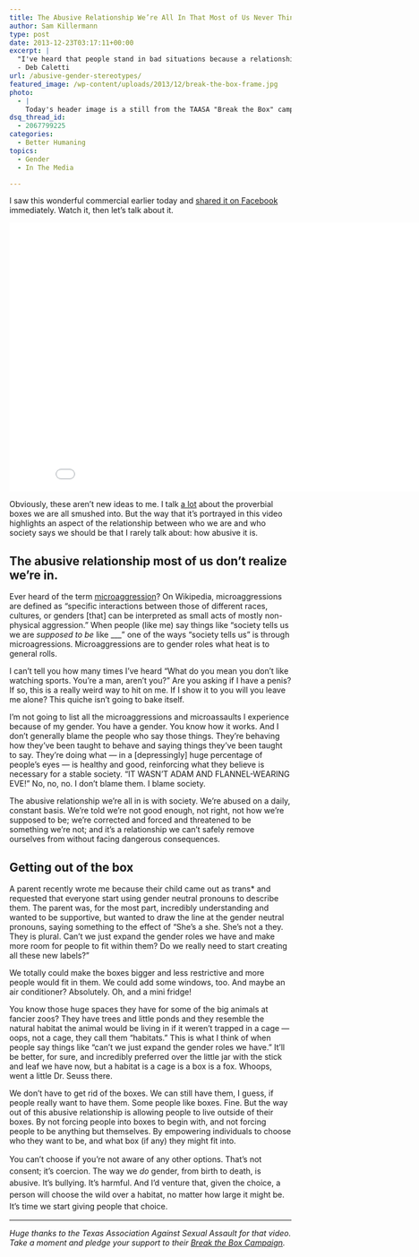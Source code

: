 ```yaml
---
title: The Abusive Relationship We’re All In That Most of Us Never Think About
author: Sam Killermann
type: post
date: 2013-12-23T03:17:11+00:00
excerpt: |
  "I've heard that people stand in bad situations because a relationship like that gets turned up by degrees. It is said that a frog will jump out of a pot of boiling water. Place him in a pot and turn it up a little at a time, and he will stay until he is boiled to death. Us frogs understand this."
  - Deb Caletti
url: /abusive-gender-stereotypes/
featured_image: /wp-content/uploads/2013/12/break-the-box-frame.jpg
photo:
  - |
    Today's header image is a still from the TAASA "Break the Box" campaign <a href="http://www.youtube.com/watch?v=u2GIu5ZpnTM&amp;feature=youtu.be" target="_blank">video</a>.
dsq_thread_id:
  - 2067799225
categories:
  - Better Humaning
topics:
  - Gender
  - In The Media

---
```

I saw this wonderful commercial earlier today and <a title="Facebook Post" href="https://www.facebook.com/MetroSam/posts/631828076880725" target="_blank">shared it on Facebook</a> immediately. Watch it, then let&#8217;s talk about it.

<div class="youtube">
  <iframe src="//www.youtube.com/embed/u2GIu5ZpnTM" height="480" width="853" allowfullscreen="" frameborder="0"></iframe>
</div>

 

Obviously, these aren&#8217;t new ideas to me. I talk <a title="TEDDDDDDD" href="http://www.youtube.com/watch?v=NRcPXtqdKjE&feature=youtu.be" target="_blank">a lot</a> about the proverbial boxes we are all smushed into. But the way that it&#8217;s portrayed in this video highlights an aspect of the relationship between who we are and who society says we should be that I rarely talk about: how abusive it is.

## The abusive relationship most of us don&#8217;t realize we&#8217;re in.

Ever heard of the term <a href="http://en.wikipedia.org/wiki/Microaggression" target="_blank">microaggression</a>? On Wikipedia, microaggressions are defined as &#8220;specific interactions between those of different races, cultures, or genders [that] can be interpreted as small acts of mostly non-physical aggression.&#8221; When people (like me) say things like &#8220;society tells us we are _supposed to be_ like \___&#8221; one of the ways &#8220;society tells us&#8221; is through microagressions. Microaggressions are to gender roles what heat is to general rolls.

I can&#8217;t tell you how many times I&#8217;ve heard &#8220;What do you mean you don&#8217;t like watching sports. You&#8217;re a man, aren&#8217;t you?&#8221; Are you asking if I have a penis? If so, this is a really weird way to hit on me. If I show it to you will you leave me alone? This quiche isn&#8217;t going to bake itself.

I&#8217;m not going to list all the microaggressions and microassaults I experience because of my gender. You have a gender. You know how it works. And I don&#8217;t generally blame the people who say those things. They&#8217;re behaving how they&#8217;ve been taught to behave and saying things they&#8217;ve been taught to say. They&#8217;re doing what &#8212; in a [depressingly] huge percentage of people&#8217;s eyes &#8212; is healthy and good, reinforcing what they believe is necessary for a stable society. &#8220;IT WASN&#8217;T ADAM AND FLANNEL-WEARING EVE!&#8221; No, no, no. I don&#8217;t blame them. I blame society.

The abusive relationship we&#8217;re all in is with society. We&#8217;re abused on a daily, constant basis. We&#8217;re told we&#8217;re not good enough, not right, not how we&#8217;re supposed to be; we&#8217;re corrected and forced and threatened to be something we&#8217;re not; and it&#8217;s a relationship we can&#8217;t safely remove ourselves from without facing dangerous consequences.

## Getting out of the box

A parent recently wrote me because their child came out as trans* and requested that everyone start using gender neutral pronouns to describe them. The parent was, for the most part, incredibly understanding and wanted to be supportive, but wanted to draw the line at the gender neutral pronouns, saying something to the effect of &#8220;She&#8217;s a she. She&#8217;s not a they. They is plural. Can&#8217;t we just expand the gender roles we have and make more room for people to fit within them? Do we really need to start creating all these new labels?&#8221;

We totally could make the boxes bigger and less restrictive and more people would fit in them. We could add some windows, too. And maybe an air conditioner? Absolutely. Oh, and a mini fridge!

You know those huge spaces they have for some of the big animals at fancier zoos? They have trees and little ponds and they resemble the natural habitat the animal would be living in if it weren&#8217;t trapped in a cage &#8212; oops, not a cage, they call them &#8220;habitats.&#8221; This is what I think of when people say things like &#8220;can&#8217;t we just expand the gender roles we have.&#8221; It&#8217;ll be better, for sure, and incredibly preferred over the little jar with the stick and leaf we have now, but a habitat is a cage is a box is a fox. Whoops, went a little Dr. Seuss there.

We don&#8217;t have to get rid of the boxes. We can still have them, I guess, if people really want to have them. Some people like boxes. Fine. But the way out of this abusive relationship is allowing people to live outside of their boxes. By not forcing people into boxes to begin with, and not forcing people to be anything but themselves. By empowering individuals to choose who they want to be, and what box (if any) they might fit into.

<span style="line-height: 1.5em;">You can&#8217;t choose if you&#8217;re not aware of any other options. That&#8217;s not consent; it&#8217;s coercion. The way we <em>do </em>gender, from birth to death, is abusive. It&#8217;s bullying. It&#8217;s harmful. And I&#8217;d venture that, given the choice, a person will choose the wild over a habitat, no matter how large it might be. It&#8217;s time we start giving people that choice.<br /> </span>

***

_Huge thanks to the Texas Association Against Sexual Assault for that video. Take a moment and pledge your support to their <a href="https://www.causes.com/breakthebox" target="_blank">Break the Box Campaign</a>._